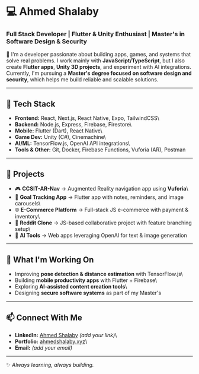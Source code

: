 # 💻 Ahmed Shalaby

### Full Stack Developer \| Flutter & Unity Enthusiast \| Master's in Software Design & Security

🚀 I'm a developer passionate about building apps, games, and systems
that solve real problems. I work mainly with **JavaScript/TypeScript**,
but I also create **Flutter apps**, **Unity 3D projects**, and
experiment with AI integrations. Currently, I'm pursuing a **Master's
degree focused on software design and security**, which helps me build
reliable and scalable solutions.

------------------------------------------------------------------------

## 🔧 Tech Stack

-   **Frontend:** React, Next.js, React Native, Expo, TailwindCSS\
-   **Backend:** Node.js, Express, Firebase, Firestore\
-   **Mobile:** Flutter (Dart), React Native\
-   **Game Dev:** Unity (C#), Cinemachine\
-   **AI/ML:** TensorFlow.js, OpenAI API integrations\
-   **Tools & Other:** Git, Docker, Firebase Functions, Vuforia (AR),
    Postman

------------------------------------------------------------------------

## 📌 Projects

-   🎮 **CCSIT-AR-Nav** → Augmented Reality navigation app using
    **Vuforia**\
-   📱 **Goal Tracking App** → Flutter app with notes, reminders, and
    image carousels\
-   🌐 **E-Commerce Platform** → Full-stack JS e-commerce with payment &
    inventory\
-   👥 **Reddit Clone** → JS-based collaborative project with feature
    branching setup\
-   🧠 **AI Tools** → Web apps leveraging OpenAI for text & image
    generation

------------------------------------------------------------------------

## 🎯 What I'm Working On

-   Improving **pose detection & distance estimation** with
    TensorFlow.js\
-   Building **mobile productivity apps** with Flutter + Firebase\
-   Exploring **AI-assisted content creation tools**\
-   Designing **secure software systems** as part of my Master's

------------------------------------------------------------------------

## 📫 Connect With Me

-   **LinkedIn:** [Ahmed Shalaby](https://linkedin.com/in/) *(add your
    link)*\
-   **Portfolio:** [ahmedshalaby.xyz](http://ahmedshalaby.xyz)\
-   **Email:** *(add your email)*

------------------------------------------------------------------------

✨ *Always learning, always building.*

